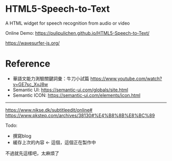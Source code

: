 # HTML5-Speech-to-Text
A HTML widget for speech recognition from audio or video

Online Demo: https://pulipulichen.github.io/HTML5-Speech-to-Text/

https://wavesurfer-js.org/

# Reference
- 華語文能力測驗關鍵詞彙：牛刀小試篇 https://www.youtube.com/watch?v=GE7sc_XvJ8w
- Semantic UI: https://semantic-ui.com/globals/site.html
- Semantic ICON: https://semantic-ui.com/elements/icon.html

-----------------

https://www.nikse.dk/subtitleedit/online#
https://www.pkstep.com/archives/38130#%E4%B8%8B%E8%BC%89

Todo:

- 撰寫blog
- 緩存上次的內容 <- 這個，這個正在製作中

不過就先這樣吧，太麻煩了